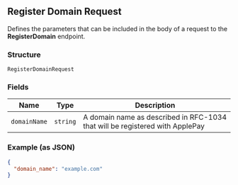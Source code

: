 ## Register Domain Request

Defines the parameters that can be included in the body of
a request to the __RegisterDomain__ endpoint.

### Structure

`RegisterDomainRequest`

### Fields

| Name | Type | Description |
|  --- | --- | --- |
| `domainName` | `string` | A domain name as described in RFC-1034 that will be registered with ApplePay |

### Example (as JSON)

```json
{
  "domain_name": "example.com"
}
```

